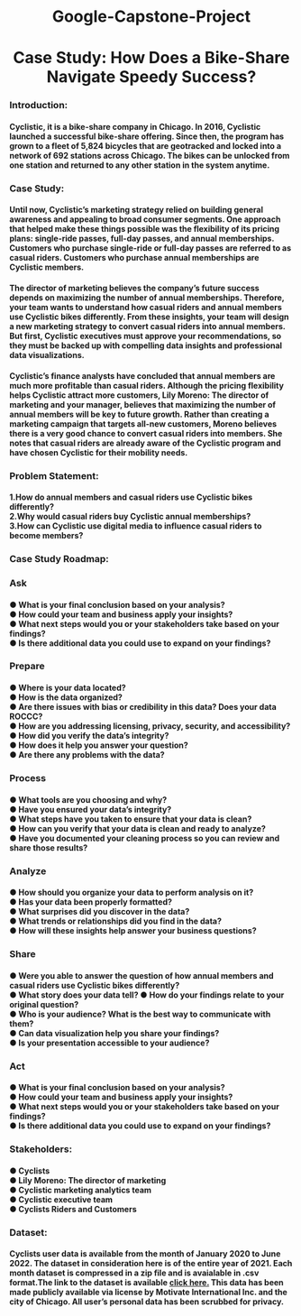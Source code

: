 <h1 align="center">Google-Capstone-Project
<h1 align="center">Case Study: How Does a Bike-Share Navigate Speedy Success?</h1>
<h3 align="left">Introduction:</h3>
<h4 align="left">Cyclistic, it is a bike-share company in Chicago. In 2016, Cyclistic launched a successful bike-share offering. Since then, the program has grown to a fleet of 5,824 bicycles that are geotracked and locked into a network of 692 stations across Chicago. The bikes can be unlocked from one station and returned to any other station in the system anytime.</h4>
 
<h3 align="left">Case Study:</h3>
<h4 align="left">Until now, Cyclistic’s marketing strategy relied on building general awareness and appealing to broad consumer segments. One approach that helped     make these things possible was the flexibility of its pricing plans: single-ride passes, full-day passes, and annual memberships. Customers who purchase single-ride    or full-day passes are referred to as casual riders. Customers who purchase annual memberships are Cyclistic members.</h4>

<h4 align="left">The director of marketing believes the company’s future success depends on maximizing the number of annual memberships. Therefore, your team wants to  understand how casual riders and annual members use Cyclistic bikes differently. From these insights, your team will design a new marketing strategy to convert casual  riders into annual members. But first, Cyclistic executives must approve your recommendations, so they must be backed up with compelling data insights and              professional data visualizations.</h4>

<h4 align="left">Cyclistic’s finance analysts have concluded that annual members are much more profitable than casual riders. Although the pricing flexibility helps    Cyclistic attract more customers, Lily Moreno: The director of marketing and your manager, believes that maximizing the number of annual members will be key to future growth. Rather than creating a marketing campaign that targets all-new customers, Moreno believes there is a very good chance to convert casual riders into members.   She notes that casual riders are already aware of the Cyclistic program and have chosen Cyclistic for their mobility needs.</h4>
  
<h3 align="left">Problem Statement:</h3>
<h4 align="left">
1.How do annual members and casual riders use Cyclistic bikes differently?<br>
2.Why would casual riders buy Cyclistic annual memberships?<br>
3.How can Cyclistic use digital media to influence casual riders to become members?<br></h4>
  
<h3 align="left">Case Study Roadmap:</h3>
<h3 align="left">Ask</h3>
  <h4 align="left">
    ● What is your final conclusion based on your analysis?<br> 
    ● How could your team and business apply your insights?<br>
    ● What next steps would you or your stakeholders take based on your findings? <br>
    ● Is there additional data you could use to expand on your findings?<br></h4>
  
  <h3 align="left">Prepare</h3>
    <h4 align="left">
     ● Where is your data located?<br>
     ● How is the data organized?<br>
     ● Are there issues with bias or credibility in this data? Does your data ROCCC?<br>
     ● How are you addressing licensing, privacy, security, and accessibility?<br>
     ● How did you verify the data’s integrity?<br>
     ● How does it help you answer your question?<br>
     ● Are there any problems with the data?<br>
  
  <h3 align="left">Process</h3>
  <h4 align="left">
    ● What tools are you choosing and why?<br>
    ● Have you ensured your data’s integrity?<br>
    ● What steps have you taken to ensure that your data is clean?<br>
    ● How can you verify that your data is clean and ready to analyze? <br>
    ● Have you documented your cleaning process so you can review and share those results?<br>
    
  <h3 align="left">Analyze</h3>
    <h4 align="left">
      ● How should you organize your data to perform analysis on it? <br>
      ● Has your data been properly formatted? <br>
      ● What surprises did you discover in the data?<br>
      ● What trends or relationships did you find in the data? <br>
      ● How will these insights help answer your business questions?<br>
      
  <h3 align="left">Share</h3>
      <h4 align="left">
        ● Were you able to answer the question of how annual members and casual riders use Cyclistic bikes differently? <br>
        ● What story does your data tell? ● How do your findings relate to your original question? <br>
        ● Who is your audience? What is the best way to communicate with them?<br>
        ● Can data visualization help you share your findings? <br>
        ● Is your presentation accessible to your audience? <br>
        
  <h3 align="left">Act</h3>
        <h4 align="left">
          ● What is your final conclusion based on your analysis? <br>
          ● How could your team and business apply your insights? <br>
          ● What next steps would you or your stakeholders take based on your findings? <br>
          ● Is there additional data you could use to expand on your findings? <br>
          
  <h3 align="left">Stakeholders:</h3>
<h4 align="left">       
  ● Cyclists <br>
  ● Lily Moreno: The director of marketing <br>
  ● Cyclistic marketing analytics team <br>
  ● Cyclistic executive team <br>
  ● Cyclists Riders and Customers<br></h4>
   
 <h3 align="left">Dataset:</h3>
 <h4 align="left">  
Cyclists user data is available from the month of January 2020 to June 2022. The dataset in consideration here is of the entire year of 2021. Each month dataset is compressed in a zip file and is avaialable in .csv format.The link to the dataset is available <a href="https://divvy-tripdata.s3.amazonaws.com/index.html" target="_blank"> <src="here" alt="c" width="40" height="40"/> </a> 
<a href="https://divvy-tripdata.s3.amazonaws.com/index.html">click here.</a>
   This data has been made publicly available via license by Motivate International Inc. and the city of Chicago. All user’s personal data has been scrubbed for privacy.
   
   
